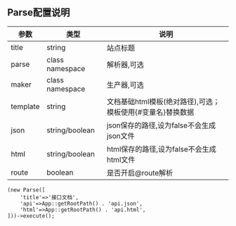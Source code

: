 ## Parse配置说明

参数 | 类型 | 说明
--- | --- | ---
title | string | 站点标题
parse | class namespace | 解析器,可选
maker | class namespace | 生产器,可选
template | string | 文档基础html模板(绝对路径),可选；模板使用{#变量名}替换数据
json | string/boolean | json保存的路径,设为false不会生成json文件
html | string/boolean | html保存的路径,设为false不会生成html文件
route | boolean | 是否开启@route解析

```
(new Parse([
    'title'=>'接口文档',
    'api'=>App::getRootPath() . 'api.json',
    'html'=>App::getRootPath() . 'api.html',
]))->execute();
```
